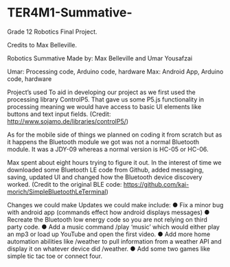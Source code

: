 # TER4M1-Summative-
Grade 12 Robotics Final Project.

Credits to Max Belleville. 

Robotics Summative
Made by: Max Belleville and Umar Yousafzai

Umar: Processing code, Arduino code, hardware
Max: Android App, Arduino code, hardware

Project’s used
To aid in developing our project as we first used the processing library ControlP5. That gave us some P5.js functionality in processing meaning we would have access to basic UI elements like buttons and text input fields. (Credit: http://www.sojamo.de/libraries/controlP5/)

As for the mobile side of things we planned on coding it from scratch but as it happens the Bluetooth module we got was not a normal Bluetooth module. It was a JDY-09 whereas a normal version is HC-05 or HC-06.

Max spent about eight hours trying to figure it out. In the interest of time we downloaded some Bluetooth LE code from Github, added messaging, saving, updated UI and changed how the Bluetooth device discovery worked. (Credit to the original BLE code: https://github.com/kai-morich/SimpleBluetoothLeTerminal)

Changes we could make
Updates we could make include:
●	Fix a minor bug with android app (commands effect how android displays messages)
●	Recreate the Bluetooth low energy code so you are not relying on third party code.
●	Add a music command /play ‘music’ which would either play an mp3 or load up YouTube and open the first video.
●	Add more home automation abilities like /weather to pull information from a weather API and display it on whatever device did /weather.
●	Add some two games like simple tic tac toe or connect four. 
